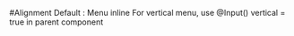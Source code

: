 #Alignment
Default : Menu inline
For vertical menu, use @Input() vertical = true in parent component
